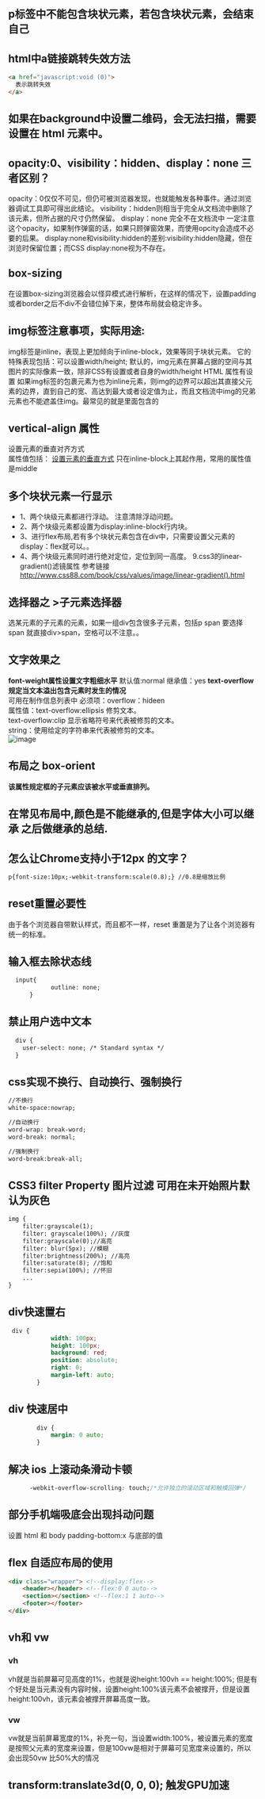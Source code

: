 ## p标签中不能包含块状元素，若包含块状元素，会结束自己

## html中a链接跳转失效方法
```html
<a href="javascript:void (0)">
  表示跳转失效
</a>
```
## 如果在background中设置二维码，会无法扫描，需要设置在 html 元素中。

## opacity:0、visibility：hidden、display：none 三者区别？

  opacity：0仅仅不可见，但仍可被浏览器发现，也就能触发各种事件。通过浏览器调试工具即可得出此结论。
  visibility：hidden则相当于完全从文档流中删除了该元素，但所占据的尺寸仍然保留。
  display：none 完全不在文档流中
一定注意这个opacity，如果制作弹窗的话，如果只顾弹窗效果，而使用opcity会造成不必要的后果。
  display:none和visibility:hidden的差别:visibility:hidden隐藏，但在浏览时保留位置；而CSS display:none视为不存在。
  
## box-sizing
  在设置box-sizing浏览器会以怪异模式进行解析，在这样的情况下，设置padding或者border之后不div不会错位掉下来，整体布局就会稳定许多。
    
## img标签注意事项，实际用途:
  img标签是inline，表现上更加倾向于inline-block，效果等同于块状元素。
  它的特殊表现包括：可以设置width/height;
默认的，img元素在屏幕占据的空间与其图片的实际像素一致，除非CSS有设置或者自身的width/height HTML 属性有设置
如果img标签的包裹元素为也为inline元素，则img的边界可以超出其直接父元素的边界，直到自己的宽、高达到最大或者设定值为止，而且文档流中img的兄弟元素也不能遮盖住img。最常见的就是<a>里面包含的<img>


## vertical-align 属性 

设置元素的垂直对齐方式<br/>
属性值包括：
[设置元素的垂直方式](http://www.w3school.com.cn/cssref/pr_pos_vertical-align.asp)
只在inline-block上其起作用，常用的属性值是middle

## 多个块状元素一行显示
- 1、两个块级元素都进行浮动。   注意清除浮动问题。
- 2、两个块级元素都设置为display:inline-block行内块。
- 3、进行flex布局,若有多个块状元素包含在div中，只需要设置父元素的display：flex就可以。。
- 4、两个块级元素同时进行绝对定位，定位到同一高度。
9.css3的linear-gradient()滤镜属性
参考链接
            http://www.css88.com/book/css/values/image/linear-gradient().html

## 选择器之 >子元素选择器 <br/>
选某元素的子元素的元素，如果一组div包含很多子元素，包括p  span
要选择span 就直接div>span，空格可以不注意。。

## 文字效果之 
 **font-weight属性设置文字粗细水平**
        默认值:normal
        继承值：yes 
 **text-overflow规定当文本溢出包含元素时发生的情况**  
 可用在制作信息列表中
 必须项：overflow：hideen  
 属性值：text-overflow:ellipsis  修剪文本。	    
         text-overflow:clip  显示省略符号来代表被修剪的文本。	  
         string：使用给定的字符串来代表被修剪的文本。  
![image](https://github.com/Clises/pic/blob/master/font-weight.png?raw=true)

## 布局之 box-orient
**该属性规定框的子元素应该被水平或垂直排列。**

## 在常见布局中,颜色是不能继承的,但是字体大小可以继承 之后做继承的总结.

## 怎么让Chrome支持小于12px 的文字？
 ```html
 p{font-size:10px;-webkit-transform:scale(0.8);} //0.8是缩放比例
 ```

## reset重置必要性
  由于各个浏览器自带默认样式，而且都不一样，reset 重置是为了让各个浏览器有统一的标准。
        
## 输入框去除状态线
```html
  input{
            outline: none;
      }
```

## 禁止用户选中文本
```html
  div {
    user-select: none; /* Standard syntax */
  }
```

## css实现不换行、自动换行、强制换行
```html
//不换行
white-space:nowrap;

//自动换行
word-wrap: break-word; 
word-break: normal; 

//强制换行
word-break:break-all;
```

## CSS3 filter Property 图片过滤 可用在未开始照片默认为灰色
```html
img {
    filter:grayscale(1);
    filter: grayscale(100%); //灰度
    filter:grayscale(0);//高亮
    filter: blur(5px); //模糊
    filter:brightness(200%); //高亮
    filter:saturate(8); //饱和
    filter:sepia(100%); //怀旧
    ...
}
```


## div快速置右
```css
 div {
            width: 100px;
            height: 100px;
            background: red;
            position: absolute;
            right: 0;
            margin-left: auto;
        }
```

## div 快速居中
```css
        div {
            margin: 0 auto;
        }
```


## 解决 ios 上滚动条滑动卡顿
```css
      -webkit-overflow-scrolling: touch;/*允许独立的滚动区域和触摸回弹*/
```

## 部分手机端吸底会出现抖动问题
  设置 html 和 body padding-bottom:x 与底部的值

## flex 自适应布局的使用 
```html
<div class="wrapper"> <!--display:flex-->
    <header></header> <!--flex:0 0 auto-->
    <section></section> <!--flex:1 1 auto-->
    <footer></footer>
</div>
```

## vh和 vw

### vh
vh就是当前屏幕可见高度的1%，也就是说height:100vh == height:100%;
但是有个好处是当元素没有内容时候，设置height:100%该元素不会被撑开，但是设置height:100vh，该元素会被撑开屏幕高度一致。

### vw
vw就是当前屏幕宽度的1%，补充一句，当设置width:100%，被设置元素的宽度是按照父元素的宽度来设置，但是100vw是相对于屏幕可见宽度来设置的，所以会出现50vw 比50%大的情况


##    transform:translate3d(0, 0, 0); 触发GPU加速







